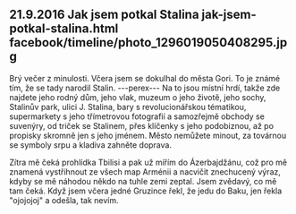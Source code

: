 21.9.2016
Jak jsem potkal Stalina
jak-jsem-potkal-stalina.html
facebook/timeline/photo_1296019050408295.jpg
--------------

Brý večer z minulosti. Včera jsem se dokulhal do města Gori. To je známé tím, že se tady narodil Stalin.
---perex---
Na to jsou místní hrdí, takže zde najdete jeho rodný dům, jeho vlak, muzeum o jeho životě, jeho sochy, Stalinův park, ulici J. Stalina, bary s revolucionářskou tématikou, supermarkety s jeho třímetrovou fotografií a samozřejmě obchody se suvenýry, od triček se Stalinem, přes klíčenky s jeho podobiznou, až po propisky skromně jen s jeho jménem. Město nemůžete minout, za továrnou se symboly srpu a kladiva zahněte doprava.

Zítra mě čeká prohlídka Tbilisi a pak už mířím do Ázerbajdžánu, což pro mě znamená vystřihnout ze všech map Arménii a nacvičit znechucený výraz, kdyby se mě náhodou někdo na tuhle zemi zeptal. Jsem zvědavý, co mě tam čeká. Když jsem včera jedné Gruzince řekl, že jedu do Baku, jen řekla "ojojojoj" a odešla, tak nevím.